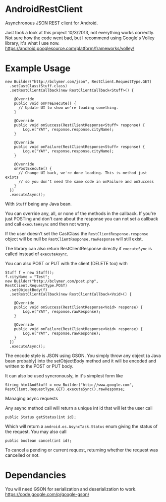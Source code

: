 AndroidRestClient
=================
Asynchronous JSON REST client for Android.

Just took a look at this project 10/3/2013, not everything works correctly. Not sure how the code went bad, but I recommend using Google's Volley library, it's what I use now.
https://android.googlesource.com/platform/frameworks/volley/

Example Usage
=================
```
new Builder("http://bclymer.com/json", RestClient.RequestType.GET)
  .setCastClass(Stuff.class)
  .setRestClientCallback(new RestClientCallback<Stuff>() {
  
    @Override
    public void onPreExecute() {
      // Update UI to show we're loading something.
    }
  
  	@Override
  	public void onSuccess(RestClientResponse<Stuff> response) {
  		Log.e("YAY", response.response.cityName);
  	}
  
  	@Override
  	public void onFailure(RestClientResponse<Stuff> response) {
  		Log.e("YAY", response.response.cityName);
  	}
    
    @Override
    onPostExecute() {
      // Change UI back, we're done loading. This is method just exists
      // so you don't need the same code in onFailure and onSuccess
    }
  })
  .executeAsync();
```

With `Stuff` being any Java bean.

You can override any, all, or none of the methods in the callback. If you're just POSTing and don't care about the response you can not set a callback and call `executeAsync` and then not worry.

If the user doesn't set the CastClass the `RestClientResponse.response` object will be null be `RestClientResponse.rawResponse` will still exist.

The library can also return RestClientResponse<Stuff> directly if `executeSync` is called instead of `executeAsync`.

You can also POST or PUT with the client (DELETE too) with

```
Stuff f = new Stuff();
f.cityName = "Test";
new Builder("http://bclymer.com/post.php", RestClient.RequestType.POST)
  .setObjectBody(f)
  .setRestClientCallback(new RestClientCallback<Void>() {
  
  	@Override
  	public void onSuccess(RestClientResponse<Void> response) {
  		Log.e("YAY", response.rawResponse);
  	}
  
  	@Override
  	public void onFailure(RestClientResponse<Void> response) {
  		Log.e("YAY", response.rawResponse);
  	}
  })
  .executeAsync();
```

The encode style is JSON using GSON. You simply throw any object (a Java bean probably) into the setObjectBody method and it will be encoded and written to the POST or PUT body.

It can also be used syncronously, in it's simplest form like
```
String htmlAndStuff = new Builder("http://www.google.com", RestClient.RequestType.GET).executeSync().rawResponse;
```

Managing async requests

Any async method call will return a unique int id that will let the user call
```
public Status getStatus(int id);
```
Which will return a `android.os.AsyncTask.Status` enum giving the status of the request.
You may also call
```
public boolean cancel(int id);
```
To cancel a pending or current request, returning whether the request was cancelled or not.

Dependancies
=================
You will need GSON for serialization and deserialization to work.
https://code.google.com/p/google-gson/
